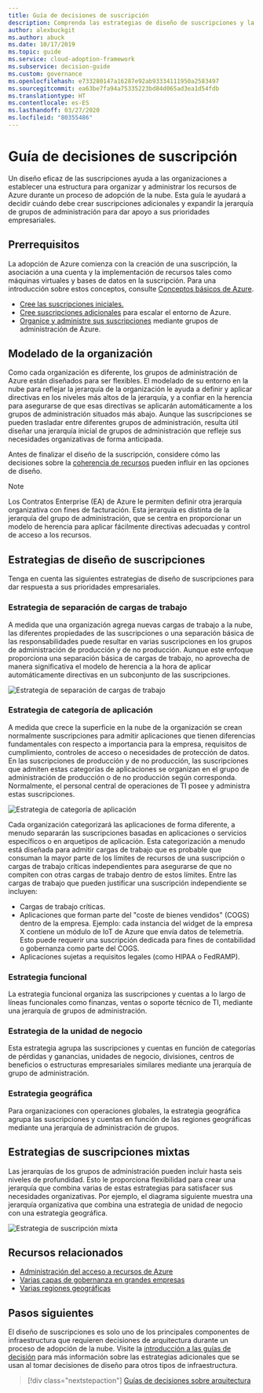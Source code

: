 ```yaml
---
title: Guía de decisiones de suscripción
description: Comprenda las estrategias de diseño de suscripciones y la jerarquía de grupos de administración para organizar los recursos de Azure.
author: alexbuckgit
ms.author: abuck
ms.date: 10/17/2019
ms.topic: guide
ms.service: cloud-adoption-framework
ms.subservice: decision-guide
ms.custom: governance
ms.openlocfilehash: e733280147a16287e92ab93334111950a2583497
ms.sourcegitcommit: ea63be7fa94a75335223bd84d065ad3ea1d54fdb
ms.translationtype: HT
ms.contentlocale: es-ES
ms.lasthandoff: 03/27/2020
ms.locfileid: "80355486"
---
```

# <a name="subscription-decision-guide"></a>Guía de decisiones de suscripción

Un diseño eficaz de las suscripciones ayuda a las organizaciones a establecer una estructura para organizar y administrar los recursos de Azure durante un proceso de adopción de la nube. Esta guía le ayudará a decidir cuándo debe crear suscripciones adicionales y expandir la jerarquía de grupos de administración para dar apoyo a sus prioridades empresariales.

## <a name="prerequisites"></a>Prerrequisitos

La adopción de Azure comienza con la creación de una suscripción, la asociación a una cuenta y la implementación de recursos tales como máquinas virtuales y bases de datos en la suscripción. Para una introducción sobre estos conceptos, consulte [Conceptos básicos de Azure](../../ready/considerations/fundamental-concepts.md).

- [Cree las suscripciones iniciales.](../../ready/azure-best-practices/initial-subscriptions.md)
- [Cree suscripciones adicionales](../../ready/azure-best-practices/scale-subscriptions.md) para escalar el entorno de Azure.
- [Organice y administre sus suscripciones](../../ready/azure-best-practices/organize-subscriptions.md) mediante grupos de administración de Azure.

## <a name="modeling-your-organization"></a>Modelado de la organización

Como cada organización es diferente, los grupos de administración de Azure están diseñados para ser flexibles. El modelado de su entorno en la nube para reflejar la jerarquía de la organización le ayuda a definir y aplicar directivas en los niveles más altos de la jerarquía, y a confiar en la herencia para asegurarse de que esas directivas se aplicarán automáticamente a los grupos de administración situados más abajo. Aunque las suscripciones se pueden trasladar entre diferentes grupos de administración, resulta útil diseñar una jerarquía inicial de grupos de administración que refleje sus necesidades organizativas de forma anticipada.

Antes de finalizar el diseño de la suscripción, considere cómo las decisiones sobre la [coherencia de recursos](../resource-consistency/index.md) pueden influir en las opciones de diseño.

> [!NOTE]
> Los Contratos Enterprise (EA) de Azure le permiten definir otra jerarquía organizativa con fines de facturación. Esta jerarquía es distinta de la jerarquía del grupo de administración, que se centra en proporcionar un modelo de herencia para aplicar fácilmente directivas adecuadas y control de acceso a los recursos.

## <a name="subscription-design-strategies"></a>Estrategias de diseño de suscripciones

Tenga en cuenta las siguientes estrategias de diseño de suscripciones para dar respuesta a sus prioridades empresariales.

### <a name="workload-separation-strategy"></a>Estrategia de separación de cargas de trabajo

A medida que una organización agrega nuevas cargas de trabajo a la nube, las diferentes propiedades de las suscripciones o una separación básica de las responsabilidades puede resultar en varias suscripciones en los grupos de administración de producción y de no producción. Aunque este enfoque proporciona una separación básica de cargas de trabajo, no aprovecha de manera significativa el modelo de herencia a la hora de aplicar automáticamente directivas en un subconjunto de las suscripciones.

![Estrategia de separación de cargas de trabajo](../../_images/ready/management-group-hierarchy-v2.png)

### <a name="application-category-strategy"></a>Estrategia de categoría de aplicación

A medida que crece la superficie en la nube de la organización se crean normalmente suscripciones para admitir aplicaciones que tienen diferencias fundamentales con respecto a importancia para la empresa, requisitos de cumplimiento, controles de acceso o necesidades de protección de datos. En las suscripciones de producción y de no producción, las suscripciones que admiten estas categorías de aplicaciones se organizan en el grupo de administración de producción o de no producción según corresponda. Normalmente, el personal central de operaciones de TI posee y administra estas suscripciones.

![Estrategia de categoría de aplicación](../../_images/infra-subscriptions/application.png)

Cada organización categorizará las aplicaciones de forma diferente, a menudo separarán las suscripciones basadas en aplicaciones o servicios específicos o en arquetipos de aplicación. Esta categorización a menudo está diseñada para admitir cargas de trabajo que es probable que consuman la mayor parte de los límites de recursos de una suscripción o cargas de trabajo críticas independientes para asegurarse de que no compiten con otras cargas de trabajo dentro de estos límites. Entre las cargas de trabajo que pueden justificar una suscripción independiente se incluyen:

- Cargas de trabajo críticas.
- Aplicaciones que forman parte del "coste de bienes vendidos" (COGS) dentro de la empresa. Ejemplo: cada instancia del widget de la empresa X contiene un módulo de IoT de Azure que envía datos de telemetría. Esto puede requerir una suscripción dedicada para fines de contabilidad o gobernanza como parte del COGS.
- Aplicaciones sujetas a requisitos legales (como HIPAA o FedRAMP).

### <a name="functional-strategy"></a>Estrategia funcional

La estrategia funcional organiza las suscripciones y cuentas a lo largo de líneas funcionales como finanzas, ventas o soporte técnico de TI, mediante una jerarquía de grupos de administración.

### <a name="business-unit-strategy"></a>Estrategia de la unidad de negocio

Esta estrategia agrupa las suscripciones y cuentas en función de categorías de pérdidas y ganancias, unidades de negocio, divisiones, centros de beneficios o estructuras empresariales similares mediante una jerarquía de grupo de administración.

### <a name="geographic-strategy"></a>Estrategia geográfica

Para organizaciones con operaciones globales, la estrategia geográfica agrupa las suscripciones y cuentas en función de las regiones geográficas mediante una jerarquía de administración de grupos.

## <a name="mixing-subscription-strategies"></a>Estrategias de suscripciones mixtas

Las jerarquías de los grupos de administración pueden incluir hasta seis niveles de profundidad. Esto le proporciona flexibilidad para crear una jerarquía que combina varias de estas estrategias para satisfacer sus necesidades organizativas. Por ejemplo, el diagrama siguiente muestra una jerarquía organizativa que combina una estrategia de unidad de negocio con una estrategia geográfica.

![Estrategia de suscripción mixta](../../_images/infra-subscriptions/mixed.png)

## <a name="related-resources"></a>Recursos relacionados

- [Administración del acceso a recursos de Azure](../../govern/resource-consistency/resource-access-management.md)
- [Varias capas de gobernanza en grandes empresas](../../govern/guides/complex/multiple-layers-of-governance.md)
- [Varias regiones geográficas](../../migrate/azure-best-practices/multiple-regions.md)

## <a name="next-steps"></a>Pasos siguientes

El diseño de suscripciones es solo uno de los principales componentes de infraestructura que requieren decisiones de arquitectura durante un proceso de adopción de la nube. Visite la [introducción a las guías de decisión](../index.md) para más información sobre las estrategias adicionales que se usan al tomar decisiones de diseño para otros tipos de infraestructura.

> [!div class="nextstepaction"]
> [Guías de decisiones sobre arquitectura](../index.md)
